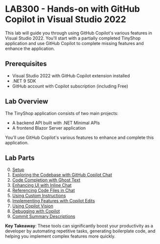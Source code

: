 # LAB300 - Hands-on with GitHub Copilot in Visual Studio 2022

This lab will guide you through using GitHub Copilot's various features in Visual Studio 2022. You'll start with a partially completed TinyShop application and use GitHub Copilot to complete missing features and enhance the application.

## Prerequisites

- Visual Studio 2022 with GitHub Copilot extension installed
- .NET 9 SDK
- GitHub account with Copilot subscription (including Free)

## Lab Overview

The TinyShop application consists of two main projects:
- A backend API built with .NET Minimal APIs
- A frontend Blazor Server application

You'll use GitHub Copilot's various features to enhance and complete this application.

## Lab Parts

0. [Setup](lab/setup.md)
1. [Exploring the Codebase with GitHub Copilot Chat](lab/part0-exploring-codebase.md)
2. [Code Completion with Ghost Text](lab/part1-code-completion.md)
3. [Enhancing UI with Inline Chat](lab/part2-enhancing-ui.md)
4. [Referencing Code Files in Chat](lab/part3-referencing-files.md)
5. [Using Custom Instructions](lab/part4-custom-instructions.md)
6. [Implementing Features with Copilot Edits](lab/part5-implementing-features.md)
7. [Using Copilot Vision](lab/part6-copilot-vision.md)
8. [Debugging with Copilot](lab/part7-debugging-with-copilot.md)
9. [Commit Summary Descriptions](lab/part8-commit-summary-descriptions.md)

**Key Takeaway**: These tools can significantly boost your productivity as a developer by automating repetitive tasks, generating boilerplate code, and helping you implement complex features more quickly.
